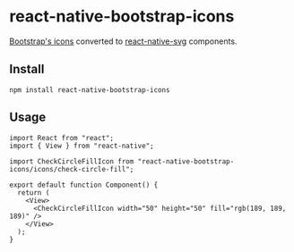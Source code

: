 # react-native-bootstrap-icons

[Bootstrap's icons](https://icons.getbootstrap.com/) converted to [react-native-svg](https://github.com/react-native-svg/react-native-svg) components.

## Install

```
npm install react-native-bootstrap-icons
```

## Usage

```tsx
import React from "react";
import { View } from "react-native";

import CheckCircleFillIcon from "react-native-bootstrap-icons/icons/check-circle-fill";

export default function Component() {
  return (
    <View>
      <CheckCircleFillIcon width="50" height="50" fill="rgb(189, 189, 189)" />
    </View>
  );
}
```
